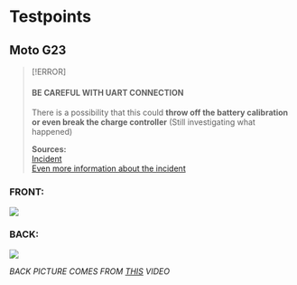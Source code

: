 # Testpoints

## Moto G23

> [!ERROR]
> #### BE CAREFUL WITH UART CONNECTION
> There is a possibility that this could **throw off the battery calibration or even break the charge controller** (Still investigating what happened)
> 
> **Sources:**  
> [Incident](https://github.com/orgs/moto-penangf/discussions/2)  
> [Even more information about the incident](https://github.com/moto-penangf/penangf-schematics/issues/1#issuecomment-2558088916)

### FRONT:
![](../files/assets/mainboard-front.jpg)

### BACK:
![](../files/assets/mainboard-back.png)

*BACK PICTURE COMES FROM [THIS](https://www.youtube.com/watch?v=Y-8yj6qbFQ4) VIDEO*
